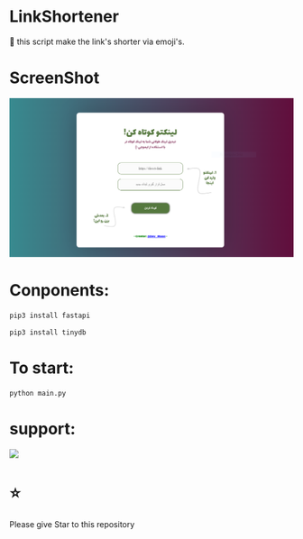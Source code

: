 # LinkShortener
🔧 this script make the link's shorter via emoji's. 

# ScreenShot
![Screenshot](ScreenShot.png)

# Conponents:

```
pip3 install fastapi
```
```
pip3 install tinydb
```


# To start:

```
python main.py
```


# support:
<a href="https://www.coffeete.ir/cumoon"><img class="img-fluid" src="https://coffeebede.ir/DashboardTemplateV2/app-assets/images/banner/default-yellow.svg" /></a>


# ⭐
Please give Star to this repository
